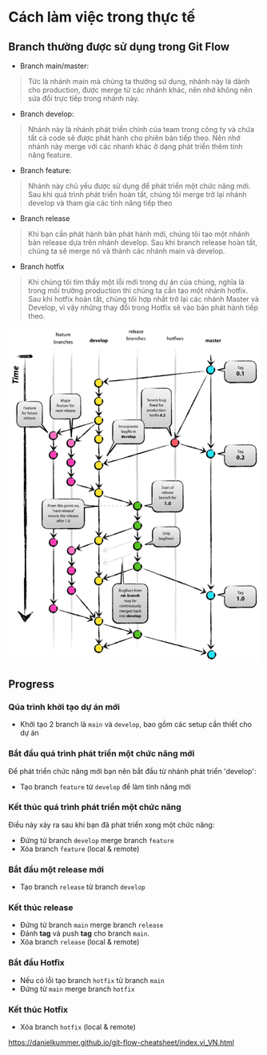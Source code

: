 # Cách làm việc trong thực tế

## Branch thường được sử dụng trong Git Flow

- Branch main/master:

> Tức là nhánh main mà chúng ta thường sử dụng, nhánh này là dành cho production, được merge từ các nhánh khác, nên nhớ không nên sửa đổi trực tiếp trong nhánh này.

- Branch develop:

> Nhánh này là nhánh phát triển chính của team trong công ty và chứa tất cả code sẽ được phát hành cho phiên bản tiếp theo. Nên nhớ nhánh này merge với các nhanh khác ở dạng phát triển thêm tính năng feature.

- Branch feature:

> Nhánh này chủ yếu được sử dụng để phát triển một chức năng mới. Sau khi quá trình phát triển hoàn tất, chúng tôi merge trở lại nhánh develop và tham gia các tính năng tiếp theo

- Branch release

> Khi bạn cần phát hành bản phát hành mới, chúng tôi tạo một nhánh bản release dựa trên nhánh develop. Sau khi branch release hoàn tất, chúng ta sẽ merge nó và thành các nhánh main và develop.

- Branch hotfix

> Khi chúng tôi tìm thấy một lỗi mới trong dự án của chúng, nghĩa là trong môi trường production thì chúng ta cần tạo một nhánh hotfix. Sau khi hotfix hoàn tất, chúng tôi hợp nhất trở lại các nhánh Master và Develop, vì vậy những thay đổi trong Hotfix sẽ vào bản phát hành tiếp theo.

!['gitflow'](git-model@2x.png)

## Progress

### Qúa trình khởi tạo dự án mới

- Khởi tạo 2 branch là `main` và `develop`, bao gồm các setup cần thiết cho dự án

### Bắt đầu quá trình phát triển một chức năng mới

Để phát triển chức năng mới bạn nên bắt đầu từ nhánh phát triển 'develop':

- Tạo branch `feature` từ `develop` để làm tính năng mới

### Kết thúc quá trình phát triển một chức năng

Điều này xảy ra sau khi bạn đã phát triển xong một chức năng:

- Đứng từ branch `develop` merge branch `feature`
- Xóa branch `feature` (local & remote)

### Bắt đầu một release mới

- Tạo branch `release` từ branch `develop`

### Kết thúc release

- Đứng từ branch `main` merge branch `release`
- Đánh **tag** và push **tag** cho branch `main`.
- Xóa branch `release` (local & remote)

### Bắt đầu Hotfix

- Nếu có lỗi tạo branch `hotfix` từ branch `main`
- Đứng từ `main` merge branch `hotfix`

### Kết thúc Hotfix

- Xóa branch `hotfix` (local & remote)


<https://danielkummer.github.io/git-flow-cheatsheet/index.vi_VN.html>